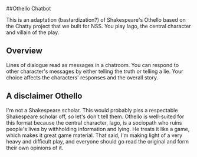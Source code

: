 ##Othello Chatbot

This is an adaptation (bastardization?) of Shakespeare's Othello based on the Chatty project that we built for NSS. You play Iago, the central character and villain of the play. 

## Overview
Lines of dialogue read as messages in a chatroom. You can respond to other character's messages by either telling the truth or telling a lie. Your choice affects the characters' responses and the overall story.
 

## A disclaimer Othello
I'm not a Shakespeare scholar. This would probably piss a respectable Shakespeare scholar off, so let's don't tell them. Othello is well-suited for this format because the central character, Iago, is a sociopath who ruins people's lives by withholding information and lying. He treats it like a game, which makes it great game material. That said, I'm making light of a very heavy and difficult play, and everyone should go read the original and form their own opinions of it. 